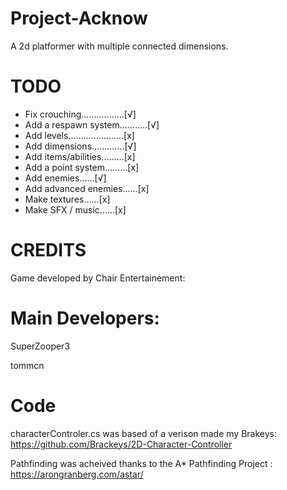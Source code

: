 # Project-Acknow

A 2d platformer with multiple connected dimensions.

# TODO
- Fix crouching.................[√]
- Add a respawn system...….....[√]
- Add levels......................[x]
- Add dimensions.............[√]
- Add items/abilities.........[x]
- Add a point system.........[x]
- Add enemies......[√]
- Add advanced enemies......[x]
- Make textures......[x]
- Make SFX / music......[x]

# CREDITS

Game developed by Chair Entertainement:

# Main Developers: 

SuperZooper3

tommcn


# Code

characterControler.cs was based of a verison made my Brakeys: https://github.com/Brackeys/2D-Character-Controller

Pathfinding was acheived thanks to the A* Pathfinding Project : https://arongranberg.com/astar/














